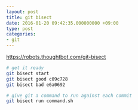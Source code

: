 ```yaml
---
layout: post
title: git bisect
date: 2016-01-20 09:42:35.000000000 +09:00
type: post
categories:
- git
---
```


https://robots.thoughtbot.com/git-bisect

```sh
# get it ready
git bisect start
git bisect good c09c728
git bisect bad e6a0692

# give git a command to run against each commit
git bisect run command.sh
```
